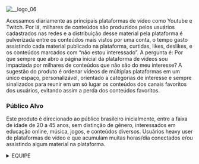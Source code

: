 

![__logo_06](https://user-images.githubusercontent.com/113944864/234692637-53ee922e-5a1a-4ff8-a4a8-aad589690259.png)

Acessamos diariamente as principais plataformas de vídeo como Youtube e Twitch. Por lá, milhares de conteúdos são produzidos pelos usuários cadastrados nas redes e a distribuição desse material pela plataforma é pulverizada entre os conteúdos mais vistos por uma conta, o tempo gasto assistindo cada material publicado na plataforma, curtidas, likes, deslikes, e os conteúdos marcados com “não estou interessado”.
A pergunta é: Por que sempre que abro a página inicial da plataforma de vídeos sou impactada por milhares de conteúdos que não são do meu interesse? A sugestão do produto é ordenar vídeos de múltiplas plataformas em um único espaço, personalizável, orientado a categorias de interesse e sempre sinalizados para reunir em um só lugar os conteúdos dos canais favoritos dos usuários, evitando assim a perda dos conteúdos favoritos.


### Público Alvo

Este produto é direcionado ao público brasileiro inicialmente, entre a faixa de idade de 20 a 45 anos, sem distinção de gênero, interessados em educação online, música, jogos, e conteúdos diversos. Usuários heavy user de plataformas de vídeo e que acumulam muitas horas/dia conectados e/ou assistindo algum material na plataforma.


<details>
  <summary>EQUIPE</summary>
 
- Product Manager: [Davi Kooji](https://www.linkedin.com/in/daviuezono/) | [Lidianne Liberal](https://www.linkedin.com/in/lidianne-liberal-89454b95/)  
- Agilista: [Leticia Oliveira](https://www.linkedin.com/in/oliveira-leticia/) 
- Head de Produtos: [Vanêssa Santana](https://www.linkedin.com/in/vanessa-patricia/)
- Tech Lead: [Alec Lima](https://www.linkedin.com/in/aleclima-/)
- Mobile: [Alec Lima](https://www.linkedin.com/in/aleclima-/) | [Heloiza Mendes](https://www.linkedin.com/in/heloiza-mendes-785708214) (https://www.linkedin.com/in/leonardo-martins-developer/)
- Backend: [Higor Feijó](https://www.linkedin.com/in/higorfeijo/)
- UX/ UI: [Sthefany Beltrão](https://www.linkedin.com/in/sthefany-beltr%C3%A3o-5b4979162/)
- QA: [Janaína Andrade](https://www.linkedin.com/in/janaina-andrade/)

</details>
